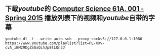 ## 下载*youtube*的 [Computer Science 61A, 001 - Spring 2015](https://www.youtube.com/playlist?list=PL-XXv-cvA_iBM29DgZsGaQihJp8lLQn3J) 播放列表下的视频和*youtube*自带的字幕

`youtube-dl -t --write-auto-sub --proxy socks5://127.0.0.1:1080 https://www.youtube.com/playlist?list=PL-XXv-cvA_iBM29DgZsGaQihJp8lLQn3J`